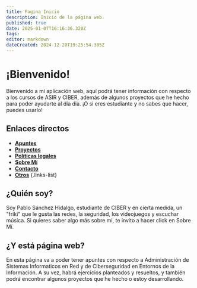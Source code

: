 ```yaml
---
title: Pagina Inicio
description: Inicio de la página web.
published: true
date: 2025-01-07T16:16:36.320Z
tags: 
editor: markdown
dateCreated: 2024-12-20T19:25:54.305Z
---
```


# ¡Bienvenido!
Bienvenido a mi aplicación web, aquí podrá tener información con respecto a los cursos de ASIR y CIBER, además de algunos proyectos que he hecho para poder ayudarte al día dia. ¡O si eres estudiante y no sabes que hacer, puedes usarlo!
## Enlaces directos
- [**Apuntes**](/es/apuntes)
- [**Proyectos**](/proyectos)
- [**Políticas legales**](/politicas)
- [**Sobre Mí**](/mio)
- [**Contacto**](/contacto)
- [**Otros**](/otros)
  {.links-list}
## ¿Quién soy?
Soy Pablo Sánchez Hidalgo, estudiante de CIBER y en cierta medida, un "friki" que le gusta las redes, la seguridad, los videojuegos y escuchar música. Si quieres saber algo más sobre mi, te invito a hacer click en Sobre Mí.

## ¿Y está página web?
En esta página va a poder tener apuntes con respecto a Administración de Sistemas Informaticos en Red y de Ciberseguridad en Entornos de la Información. A su vez, habrá ejercicios planteados y resueltos, y también podrá encontrar algunos proyectos que he hecho o estoy desarrollando.

